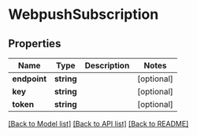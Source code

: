 # WebpushSubscription

## Properties
Name | Type | Description | Notes
------------ | ------------- | ------------- | -------------
**endpoint** | **string** |  | [optional] 
**key** | **string** |  | [optional] 
**token** | **string** |  | [optional] 

[[Back to Model list]](../README.md#documentation-for-models) [[Back to API list]](../README.md#documentation-for-api-endpoints) [[Back to README]](../README.md)


